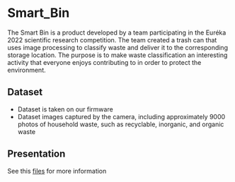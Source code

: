 # Smart_Bin

The Smart Bin is a product developed by a team participating in the Euréka 2022 scientific research competition. The team created a trash can that uses image processing to classify waste and deliver it to the corresponding storage location. The purpose is to make waste classification an interesting activity that everyone enjoys contributing to in order to protect the environment.

## Dataset

- Dataset is taken on our firmware
- Dataset images captured by the camera, including approximately 9000 photos of household waste, such as recyclable, inorganic, and organic waste

## Presentation

See this [files](https://docs.google.com/presentation/d/1jOmDdS4a-NEYhdHPs7ni2n5a8k0E-NfW4pgcCcyexV4/edit?usp=sharing) for more information

